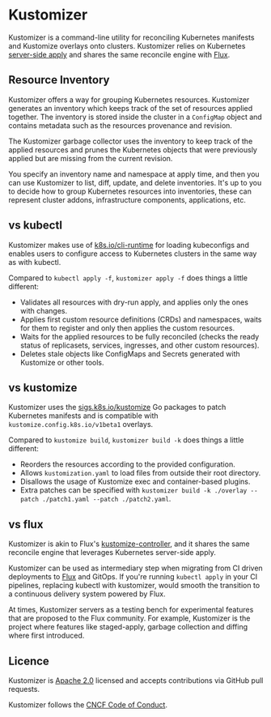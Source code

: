 # Kustomizer

Kustomizer is a command-line utility for reconciling Kubernetes manifests and Kustomize overlays onto clusters.
Kustomizer relies on Kubernetes [server-side apply](https://kubernetes.io/docs/reference/using-api/server-side-apply/)
and shares the same reconcile engine with [Flux](https://fluxcd.io/).

## Resource Inventory

Kustomizer offers a way for grouping Kubernetes resources. Kustomizer
generates an inventory which keeps track of the set of resources applied together.
The inventory is stored inside the cluster in a `ConfigMap` object and contains metadata
such as the resources provenance and revision.

The Kustomizer garbage collector uses the inventory to keep track of the applied resources
and prunes the Kubernetes objects that were previously applied but are missing from the current revision.

You specify an inventory name and namespace at apply time, and then you can use Kustomizer to
list, diff, update, and delete inventories.
It's up to you to decide how to group Kubernetes resources into inventories,
these can represent cluster addons, infrastructure components, applications, etc.

## vs kubectl

Kustomizer makes use of [k8s.io/cli-runtime](https://pkg.go.dev/k8s.io/cli-runtime)
for loading kubeconfigs and enables users to configure access to Kubernetes clusters
in the same way as with kubectl.

Compared to `kubectl apply -f`, `kustomizer apply -f` does things a little different:

- Validates all resources with dry-run apply, and applies only the ones with changes.
- Applies first custom resource definitions (CRDs) and namespaces, waits for them to register and only then applies the custom resources.
- Waits for the applied resources to be fully reconciled (checks the ready status of replicasets, services, ingresses, and other custom resources).
- Deletes stale objects like ConfigMaps and Secrets generated with Kustomize or other tools.

## vs kustomize

Kustomizer uses the [sigs.k8s.io/kustomize](https://pkg.go.dev/sigs.k8s.io/kustomize/api)
Go packages to patch Kubernetes manifests and is compatible with `kustomize.config.k8s.io/v1beta1` overlays.

Compared to `kustomize build`, `kustomizer build -k` does things a little different:

- Reorders the resources according to the provided configuration.
- Allows `kustomization.yaml` to load files from outside their root directory.
- Disallows the usage of Kustomize exec and container-based plugins.
- Extra patches can be specified with `kustomizer build -k ./overlay --patch ./patch1.yaml --patch ./patch2.yaml`.

## vs flux

Kustomizer is akin to Flux's [kustomize-controller](https://github.com/fluxcd/kustomize-controller), and it shares
the same reconcile engine that leverages Kubernetes server-side apply.

Kustomizer can be used as intermediary step when migrating from CI driven deployments
to [Flux](https://fluxcd.io/) and GitOps. If you're running `kubectl apply` in your CI pipelines,
replacing kubectl with kustomizer, would smooth the transition to a continuous delivery system powered by Flux.

At times, Kustomizer servers as a testing bench for experimental features that are proposed to the Flux community.
For example, Kustomizer is the project where features like staged-apply, garbage collection and diffing where first introduced.

## Licence

Kustomizer is [Apache 2.0](https://github.com/stefanprodan/kustomizer/blob/main/LICENSE)
licensed and accepts contributions via GitHub pull requests.

Kustomizer follows the [CNCF Code of Conduct](https://github.com/cncf/foundation/blob/master/code-of-conduct.md).
